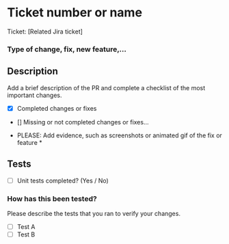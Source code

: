 # Ticket number or name

Ticket: [Related Jira ticket]

### Type of change, fix, new feature,...

## Description

Add a brief description of the PR and complete a checklist of the most important changes.

- [x] Completed changes or fixes
- [] Missing or not completed changes or fixes...

* PLEASE: Add evidence, such as screenshots or animated gif of the fix or feature *

## Tests

- [ ] Unit tests completed? (Yes / No)

### How has this been tested?

Please describe the tests that you ran to verify your changes. 

- [ ] Test A
- [ ] Test B
